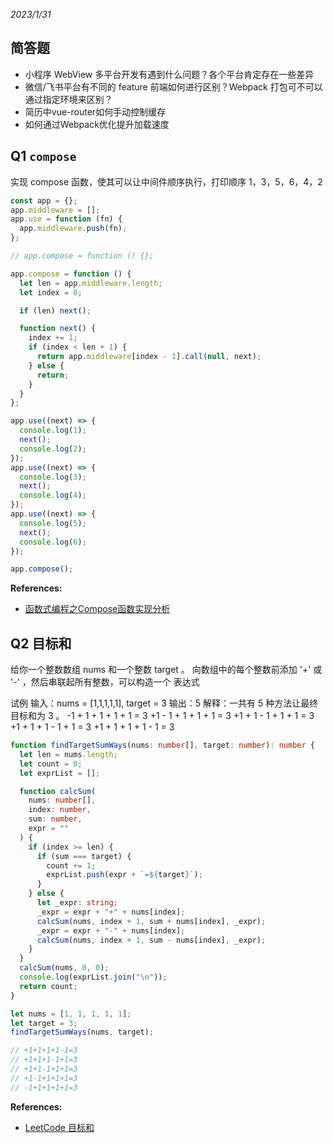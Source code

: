_2023/1/31_

## 简答题

- 小程序 WebView 多平台开发有遇到什么问题？各个平台肯定存在一些差异
- 微信/飞书平台有不同的 feature 前端如何进行区别？Webpack 打包可不可以通过指定环境来区别？
- 简历中vue-router如何手动控制缓存
- 如何通过Webpack优化提升加载速度

## Q1 `compose`

实现 compose 函数，使其可以让中间件顺序执行，打印顺序 1，3，5，6，4，2

```js
const app = {};
app.middleware = [];
app.use = function (fn) {
  app.middleware.push(fn);
};

// app.compose = function () {};

app.compose = function () {
  let len = app.middleware.length;
  let index = 0;

  if (len) next();

  function next() {
    index += 1;
    if (index < len + 1) {
      return app.middleware[index - 1].call(null, next);
    } else {
      return;
    }
  }
};

app.use((next) => {
  console.log(1);
  next();
  console.log(2);
});
app.use((next) => {
  console.log(3);
  next();
  console.log(4);
});
app.use((next) => {
  console.log(5);
  next();
  console.log(6);
});

app.compose();
```

**References:**

- [函数式编程之Compose函数实现分析](https://juejin.cn/post/6844903988647690254)

## Q2 目标和

给你一个整数数组 nums 和一个整数 target 。
向数组中的每个整数前添加 '+' 或 '-' ，然后串联起所有整数，可以构造一个 表达式

试例
输入：nums = [1,1,1,1,1], target = 3
输出：5
解释：一共有 5 种方法让最终目标和为 3 。
-1 + 1 + 1 + 1 + 1 = 3
+1 - 1 + 1 + 1 + 1 = 3
+1 + 1 - 1 + 1 + 1 = 3
+1 + 1 + 1 - 1 + 1 = 3
+1 + 1 + 1 + 1 - 1 = 3

```ts
function findTargetSumWays(nums: number[], target: number): number {
  let len = nums.length;
  let count = 0;
  let exprList = [];

  function calcSum(
    nums: number[],
    index: number,
    sum: number,
    expr = ""
  ) {
    if (index >= len) {
      if (sum === target) {
        count += 1;
        exprList.push(expr + `=${target}`);
      }
    } else {
      let _expr: string;
      _expr = expr + "+" + nums[index];
      calcSum(nums, index + 1, sum + nums[index], _expr);
      _expr = expr + "-" + nums[index];
      calcSum(nums, index + 1, sum - nums[index], _expr);
    }
  }
  calcSum(nums, 0, 0);
  console.log(exprList.join("\n"));
  return count;
}

let nums = [1, 1, 1, 1, 1];
let target = 3;
findTargetSumWays(nums, target);

// +1+1+1+1-1=3
// +1+1+1-1+1=3
// +1+1-1+1+1=3
// +1-1+1+1+1=3
// -1+1+1+1+1=3
```


**References:**

- [LeetCode 目标和](https://leetcode.cn/problems/target-sum/solution/mu-biao-he-by-leetcode-solution-o0cp/)
